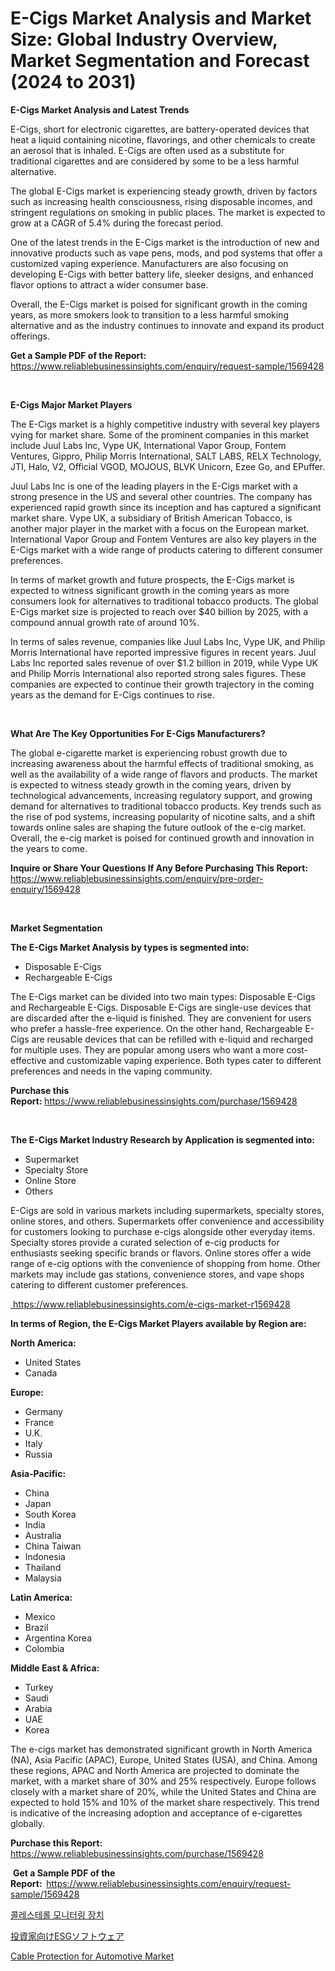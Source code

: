 <p><h1>E-Cigs Market Analysis and Market Size: Global Industry Overview, Market Segmentation and Forecast (2024 to 2031)</h1></p><p><strong>E-Cigs Market Analysis and Latest Trends</strong></p>
<p><p>E-Cigs, short for electronic cigarettes, are battery-operated devices that heat a liquid containing nicotine, flavorings, and other chemicals to create an aerosol that is inhaled. E-Cigs are often used as a substitute for traditional cigarettes and are considered by some to be a less harmful alternative.</p><p>The global E-Cigs market is experiencing steady growth, driven by factors such as increasing health consciousness, rising disposable incomes, and stringent regulations on smoking in public places. The market is expected to grow at a CAGR of 5.4% during the forecast period.</p><p>One of the latest trends in the E-Cigs market is the introduction of new and innovative products such as vape pens, mods, and pod systems that offer a customized vaping experience. Manufacturers are also focusing on developing E-Cigs with better battery life, sleeker designs, and enhanced flavor options to attract a wider consumer base.</p><p>Overall, the E-Cigs market is poised for significant growth in the coming years, as more smokers look to transition to a less harmful smoking alternative and as the industry continues to innovate and expand its product offerings.</p></p>
<p><strong>Get a Sample PDF of the Report:&nbsp;</strong> <a href="https://www.reliablebusinessinsights.com/enquiry/request-sample/1569428">https://www.reliablebusinessinsights.com/enquiry/request-sample/1569428</a></p>
<p>&nbsp;</p>
<p><strong>E-Cigs Major Market Players</strong></p>
<p><p>The E-Cigs market is a highly competitive industry with several key players vying for market share. Some of the prominent companies in this market include Juul Labs Inc, Vype UK, International Vapor Group, Fontem Ventures, Gippro, Philip Morris International, SALT LABS, RELX Technology, JTI, Halo, V2, Official VGOD, MOJOUS, BLVK Unicorn, Ezee Go, and EPuffer.</p><p>Juul Labs Inc is one of the leading players in the E-Cigs market with a strong presence in the US and several other countries. The company has experienced rapid growth since its inception and has captured a significant market share. Vype UK, a subsidiary of British American Tobacco, is another major player in the market with a focus on the European market. International Vapor Group and Fontem Ventures are also key players in the E-Cigs market with a wide range of products catering to different consumer preferences.</p><p>In terms of market growth and future prospects, the E-Cigs market is expected to witness significant growth in the coming years as more consumers look for alternatives to traditional tobacco products. The global E-Cigs market size is projected to reach over $40 billion by 2025, with a compound annual growth rate of around 10%.</p><p>In terms of sales revenue, companies like Juul Labs Inc, Vype UK, and Philip Morris International have reported impressive figures in recent years. Juul Labs Inc reported sales revenue of over $1.2 billion in 2019, while Vype UK and Philip Morris International also reported strong sales figures. These companies are expected to continue their growth trajectory in the coming years as the demand for E-Cigs continues to rise.</p></p>
<p>&nbsp;</p>
<p><strong>What Are The Key Opportunities For E-Cigs Manufacturers?</strong></p>
<p><p>The global e-cigarette market is experiencing robust growth due to increasing awareness about the harmful effects of traditional smoking, as well as the availability of a wide range of flavors and products. The market is expected to witness steady growth in the coming years, driven by technological advancements, increasing regulatory support, and growing demand for alternatives to traditional tobacco products. Key trends such as the rise of pod systems, increasing popularity of nicotine salts, and a shift towards online sales are shaping the future outlook of the e-cig market. Overall, the e-cig market is poised for continued growth and innovation in the years to come.</p></p>
<p><strong>Inquire or Share Your Questions If Any Before Purchasing This Report:</strong> <a href="https://www.reliablebusinessinsights.com/enquiry/pre-order-enquiry/1569428">https://www.reliablebusinessinsights.com/enquiry/pre-order-enquiry/1569428</a></p>
<p>&nbsp;</p>
<p><strong>Market Segmentation</strong></p>
<p><strong>The E-Cigs Market Analysis by types is segmented into:</strong></p>
<p><ul><li>Disposable E-Cigs</li><li>Rechargeable E-Cigs</li></ul></p>
<p><p>The E-Cigs market can be divided into two main types: Disposable E-Cigs and Rechargeable E-Cigs. Disposable E-Cigs are single-use devices that are discarded after the e-liquid is finished. They are convenient for users who prefer a hassle-free experience. On the other hand, Rechargeable E-Cigs are reusable devices that can be refilled with e-liquid and recharged for multiple uses. They are popular among users who want a more cost-effective and customizable vaping experience. Both types cater to different preferences and needs in the vaping community.</p></p>
<p><strong>Purchase this Report:&nbsp;</strong><a href="https://www.reliablebusinessinsights.com/purchase/1569428">https://www.reliablebusinessinsights.com/purchase/1569428</a></p>
<p>&nbsp;</p>
<p><strong>The E-Cigs Market Industry Research by Application is segmented into:</strong></p>
<p><ul><li>Supermarket</li><li>Specialty Store</li><li>Online Store</li><li>Others</li></ul></p>
<p><p>E-Cigs are sold in various markets including supermarkets, specialty stores, online stores, and others. Supermarkets offer convenience and accessibility for customers looking to purchase e-cigs alongside other everyday items. Specialty stores provide a curated selection of e-cig products for enthusiasts seeking specific brands or flavors. Online stores offer a wide range of e-cig options with the convenience of shopping from home. Other markets may include gas stations, convenience stores, and vape shops catering to different customer preferences.</p></p>
<p><a href="https://www.reliablebusinessinsights.com/e-cigs-market-r1569428">&nbsp;https://www.reliablebusinessinsights.com/e-cigs-market-r1569428</a></p>
<p><strong>In terms of Region, the E-Cigs Market Players available by Region are:</strong></p>
<p>
    <p> <strong> North America: </strong>
        <ul>
            <li>United States</li>
            <li>Canada</li>
        </ul>
        </p> 
    <p> <strong> Europe: </strong>
        <ul>
            <li>Germany</li>
            <li>France</li>
            <li>U.K.</li>
            <li>Italy</li>
            <li>Russia</li>
        </ul>
        </p> 
    <p> <strong> Asia-Pacific: </strong>
        <ul>
            <li>China</li>
            <li>Japan</li>
            <li>South Korea</li>
            <li>India</li>
            <li>Australia</li>
            <li>China Taiwan</li>
            <li>Indonesia</li>
            <li>Thailand</li>
            <li>Malaysia</li>
        </ul>
        </p> 
    <p> <strong> Latin America: </strong>
        <ul>
            <li>Mexico</li>
            <li>Brazil</li>
            <li>Argentina Korea</li>
            <li>Colombia</li>
        </ul>
        </p> 
    <p> <strong> Middle East & Africa: </strong>
        <ul>
            <li>Turkey</li>
            <li>Saudi</li>
            <li>Arabia</li>
            <li>UAE</li>
            <li>Korea</li>
        </ul>
    </p>
    </p>
<p><p>The e-cigs market has demonstrated significant growth in North America (NA), Asia Pacific (APAC), Europe, United States (USA), and China. Among these regions, APAC and North America are projected to dominate the market, with a market share of 30% and 25% respectively. Europe follows closely with a market share of 20%, while the United States and China are expected to hold 15% and 10% of the market share respectively. This trend is indicative of the increasing adoption and acceptance of e-cigarettes globally.</p></p>
<p><strong>Purchase this Report: </strong><a href="https://www.reliablebusinessinsights.com/purchase/1569428">https://www.reliablebusinessinsights.com/purchase/1569428</a></p>
<p>&nbsp;<strong>Get a Sample PDF of the Report:&nbsp;&nbsp;</strong><a href="https://www.reliablebusinessinsights.com/enquiry/request-sample/1569428">https://www.reliablebusinessinsights.com/enquiry/request-sample/1569428</a></p>
<p><strong></strong></p>
<p><p><a href="https://github.com/vss5505pa7z1p/Market-Research-Report-List-3/blob/main/1971638185555.md">콜레스테롤 모니터링 장치</a></p><p><a href="https://github.com/pepo3k/Market-Research-Report-List-2/blob/main/2006081182743.md">投資家向けESGソフトウェア</a></p><p><a href="https://issuu.com/reportprime-2/docs/cable-protection-for-automotive-market-size-2030.p">Cable Protection for Automotive Market</a></p></p>